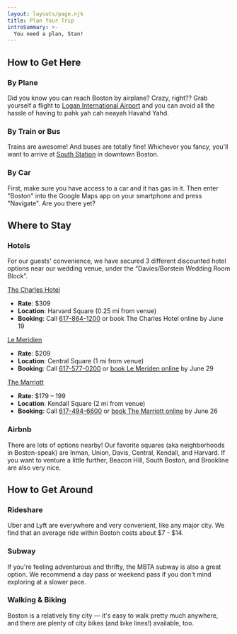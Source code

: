 ```yaml
---
layout: layouts/page.njk
title: Plan Your Trip
introSummary: >-
  You need a plan, Stan!
---
```

## How to Get Here

### By Plane

Did you know you can reach Boston by airplane? Crazy, right?? Grab yourself a flight to [Logan International Airport](http://www.massport.com/logan-airport/) and you can avoid all the hassle of having to pahk yah cah neayah Havahd Yahd.

### By Train or Bus

Trains are awesome! And buses are totally fine! Whichever you fancy, you'll want to arrive at [South Station](https://www.south-station.net/) in downtown Boston. 

### By Car

First, make sure you have access to a car and it has gas in it. Then enter "Boston" into the Google Maps app on your smartphone and press "Navigate". Are you there yet?

## Where to Stay

### Hotels

For our guests' convenience, we have secured 3 different discounted hotel options near our wedding venue, under the “Davies/Borstein Wedding Room Block”.

[The Charles Hotel](https://goo.gl/maps/h4Y6Hsb5WNZ6CJQ56) 

* **Rate**: $309 
* **Location**: Harvard Square (0.25 mi from venue) 
* **Booking**: Call [617-864-1200](tel:6178641200) or book The Charles Hotel online by June 19

[Le Meridien](https://goo.gl/maps/Bs52XamKjugYJxyU6) 

* **Rate**: $209 
* **Location**: Central Square (1 mi from venue) 
* **Booking**: Call [617-577-0200](tel:6175770200) or [book Le Meriden online](https://www.marriott.com/event-reservations/reservation-link.mi?id=1582736236051&key=GRP&app=resvlink) by June 29

[The Marriott](https://goo.gl/maps/KJxcu23ywJZvkWKc7) 

* **Rate**: $179 – 199 
* **Location**: Kendall Square (2 mi from venue) 
* **Booking**: Call [617-494-6600](tel:6174946600) or [book The Marriott online](https://www.marriott.com/event-reservations/reservation-link.mi?id=1582060556263&key=GRP&app=resvlink) by June 26

### Airbnb

There are lots of options nearby! Our favorite squares (aka neighborhoods in Boston-speak) are Inman, Union, Davis, Central, Kendall, and Harvard. If you want to venture a little further, Beacon Hill, South Boston, and Brookline are also very nice.

## How to Get Around

### Rideshare

Uber and Lyft are everywhere and very convenient, like any major city. We find that an average ride within Boston costs about $7 - $14.

### Subway

If you're feeling adventurous and thrifty, the MBTA subway is also a great option. We recommend a day pass or weekend pass if you don't mind exploring at a slower pace.

### Walking & Biking

Boston is a relatively tiny city — it's easy to walk pretty much anywhere, and there are plenty of city bikes (and bike lines!) available, too.
